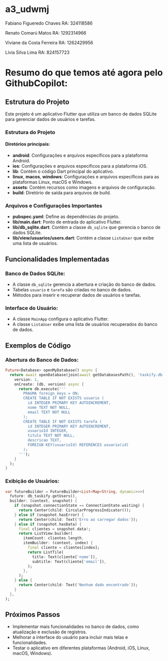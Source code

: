 # a3_udwmj

Fabiano Figueredo Chaves
RA: 324118586

Renato Comarú Matos
RA: 1292314966

Viviane da Costa Ferreira
RA: 1262429956

Lívia Silva Lima
RA: 824157723




















# Resumo do que temos até agora pelo GithubCopilot:

## Estrutura do Projeto

Este projeto é um aplicativo Flutter que utiliza um banco de dados SQLite para gerenciar dados de usuários e tarefas.

### Estrutura do Projeto

#### Diretórios principais:

- **android**: Configurações e arquivos específicos para a plataforma Android.
- **ios**: Configurações e arquivos específicos para a plataforma iOS.
- **lib**: Contém o código Dart principal do aplicativo.
- **linux**, **macos**, **windows**: Configurações e arquivos específicos para as plataformas Linux, macOS e Windows.
- **assets**: Contém recursos como imagens e arquivos de configuração.
- **build**: Diretório de saída para arquivos de build.

### Arquivos e Configurações Importantes

- **pubspec.yaml**: Define as dependências do projeto.
- **lib/main.dart**: Ponto de entrada do aplicativo Flutter.
- **lib/db_sqlite.dart**: Contém a classe `db_sqlite` que gerencia o banco de dados SQLite.
- **lib/view/usuarios/users.dart**: Contém a classe `ListaUser` que exibe uma lista de usuários.

## Funcionalidades Implementadas

### Banco de Dados SQLite:

- A classe `db_sqlite` gerencia a abertura e criação do banco de dados.
- Tabelas `usuario` e `tarefa` são criadas no banco de dados.
- Métodos para inserir e recuperar dados de usuários e tarefas.

### Interface do Usuário:

- A classe `MainApp` configura o aplicativo Flutter.
- A classe `ListaUser` exibe uma lista de usuários recuperados do banco de dados.

## Exemplos de Código

### Abertura do Banco de Dados:

```dart
Future<Database> openMyDatabase() async {
  return await openDatabase(join(await getDatabasesPath(), 'taskify.db'),
    version: 1,
    onCreate: (db, version) async {
      return db.execute('''
        PRAGMA foreign_keys = ON;
        CREATE TABLE IF NOT EXISTS usuario (
          id INTEGER PRIMARY KEY AUTOINCREMENT,
          nome TEXT NOT NULL,
          email TEXT NOT NULL
        );
        CREATE TABLE IF NOT EXISTS tarefa (
          id INTEGER PRIMARY KEY AUTOINCREMENT,
          usuarioId INTEGER,
          titulo TEXT NOT NULL,
          descricao TEXT,
          FOREIGN KEY(usuarioId) REFERENCES usuario(id)
        );
      ''');
    }
  );
}
```

### Exibição de Usuários:

```dart
var futureBuilder = FutureBuilder<List<Map<String, dynamic>>>(
  future: db_taskify.getUsers(),
  builder: (context, snapshot) {
    if (snapshot.connectionState == ConnectionState.waiting) {
      return Center(child: CircularProgressIndicator());
    } else if (snapshot.hasError) {
      return Center(child: Text('Erro ao carregar dados'));
    } else if (snapshot.hasData) {
      final clientes = snapshot.data!;
      return ListView.builder(
        itemCount: clientes.length,
        itemBuilder: (context, index) {
          final cliente = clientes[index];
          return ListTile(
            title: Text(cliente['nome']),
            subtitle: Text(cliente['email']),
          );
        },
      );
    } else {
      return Center(child: Text('Nenhum dado encontrado'));
    }
  },
);
```

## Próximos Passos

- Implementar mais funcionalidades no banco de dados, como atualização e exclusão de registros.
- Melhorar a interface do usuário para incluir mais telas e funcionalidades.
- Testar o aplicativo em diferentes plataformas (Android, iOS, Linux, macOS, Windows).
